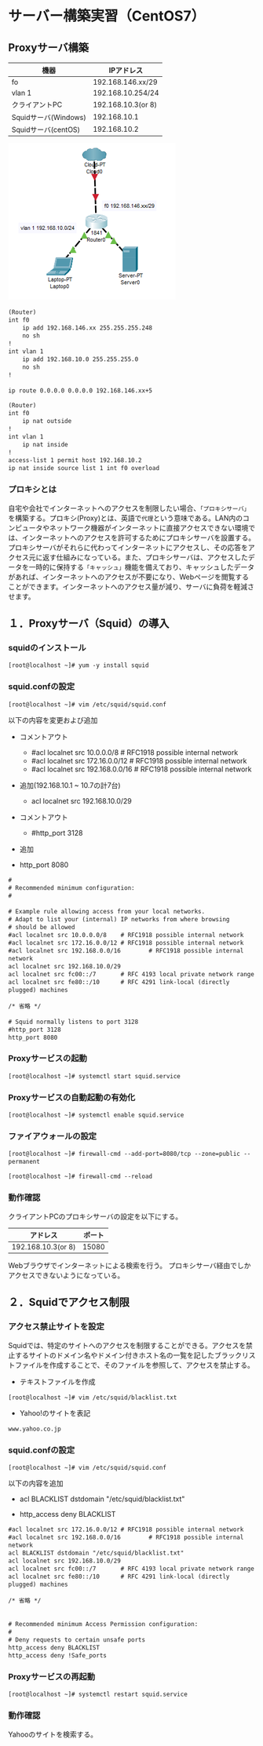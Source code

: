 # サーバー構築実習（CentOS7）

## Proxyサーバ構築

| 機器 | IPアドレス |
| --- | --- |
| fo | 192.168.146.xx/29 |
| vlan 1 | 192.168.10.254/24 |
| クライアントPC | 192.168.10.3(or 8) |
| Squidサーバ(Windows) | 192.168.10.1 |
| Squidサーバ(centOS) | 192.168.10.2 |

![DNS1](images/proxy1.png)

```shell
(Router)
int f0
    ip add 192.168.146.xx 255.255.255.248
    no sh
!
int vlan 1
    ip add 192.168.10.0 255.255.255.0
    no sh
!

ip route 0.0.0.0 0.0.0.0 192.168.146.xx+5
```

```shell
(Router)
int f0
    ip nat outside
!
int vlan 1
    ip nat inside
!
access-list 1 permit host 192.168.10.2
ip nat inside source list 1 int f0 overload
```

### プロキシとは

自宅や会社でインターネットへのアクセスを制限したい場合、`「プロキシサーバ」`を構築する。プロキシ(Proxy)とは、英語で`代理`という意味である。LAN内のコンピュータやネットワーク機器がインターネットに直接アクセスできない環境では、インターネットへのアクセスを許可するためにプロキシサーバを設置する。プロキシサーバがそれらに代わってインターネットにアクセスし、その応答をアクセス元に返す仕組みになっている。また、プロキシサーバは、アクセスしたデータを一時的に保持する`「キャッシュ」`機能を備えており、キャッシュしたデータがあれば、インターネットへのアクセスが不要になり、Webページを閲覧することができます。インターネットへのアクセス量が減り、サーバに負荷を軽減させます。

## １．Proxyサーバ（Squid）の導入
### squidのインストール

```shell
[root@localhost ~]# yum -y install squid
```

### squid.confの設定

```shell
[root@localhost ~]# vim /etc/squid/squid.conf
```

以下の内容を変更および追加

- コメントアウト
    - #acl localnet src 10.0.0.0/8    # RFC1918 possible internal network
    - #acl localnet src 172.16.0.0/12 # RFC1918 possible internal network
    - #acl localnet src 192.168.0.0/16        # RFC1918 possible internal network

- 追加(192.168.10.1 ~ 10.7の計7台)
    - acl localnet src 192.168.10.0/29

- コメントアウト
    - #http_port 3128

- 追加
 - http_port 8080

```shell
#
# Recommended minimum configuration:
#

# Example rule allowing access from your local networks.
# Adapt to list your (internal) IP networks from where browsing
# should be allowed
#acl localnet src 10.0.0.0/8    # RFC1918 possible internal network
#acl localnet src 172.16.0.0/12 # RFC1918 possible internal network
#acl localnet src 192.168.0.0/16        # RFC1918 possible internal network
acl localnet src 192.168.10.0/29
acl localnet src fc00::/7       # RFC 4193 local private network range
acl localnet src fe80::/10      # RFC 4291 link-local (directly plugged) machines

/* 省略 */

# Squid normally listens to port 3128
#http_port 3128
http_port 8080
```

### Proxyサービスの起動

```shell
[root@localhost ~]# systemctl start squid.service
```

### Proxyサービスの自動起動の有効化

```shell
[root@localhost ~]# systemctl enable squid.service
```

### ファイアウォールの設定

```shell
[root@localhost ~]# firewall-cmd --add-port=8080/tcp --zone=public --permanent
```

```shell
[root@localhost ~]# firewall-cmd --reload
```

### 動作確認

クライアントPCのプロキシサーバの設定を以下にする。

| アドレス | ポート |
| --- | --- |
| 192.168.10.3(or 8) | 15080 |

Webブラウザでインターネットによる検索を行う。
プロキシサーバ経由でしかアクセスできないようになっている。

## ２．Squidでアクセス制限

### アクセス禁止サイトを設定

Squidでは、特定のサイトへのアクセスを制限することができる。アクセスを禁止するサイトのドメイン名やドメイン付きホスト名の一覧を記したブラックリストファイルを作成することで、そのファイルを参照して、アクセスを禁止する。

- テキストファイルを作成

```shell
[root@localhost ~]# vim /etc/squid/blacklist.txt
```

- Yahoo!のサイトを表記

```
www.yahoo.co.jp
```

### squid.confの設定

```shell
[root@localhost ~]# vim /etc/squid/squid.conf
```

以下の内容を追加

- acl BLACKLIST dstdomain "/etc/squid/blacklist.txt"

- http_access deny BLACKLIST

```shell
#acl localnet src 172.16.0.0/12 # RFC1918 possible internal network
#acl localnet src 192.168.0.0/16        # RFC1918 possible internal network
acl BLACKLIST dstdomain "/etc/squid/blacklist.txt"
acl localnet src 192.168.10.0/29
acl localnet src fc00::/7       # RFC 4193 local private network range
acl localnet src fe80::/10      # RFC 4291 link-local (directly plugged) machines

/* 省略 */


# Recommended minimum Access Permission configuration:
#
# Deny requests to certain unsafe ports
http_access deny BLACKLIST
http_access deny !Safe_ports
```

### Proxyサービスの再起動

```shell
[root@localhost ~]# systemctl restart squid.service
```

### 動作確認

Yahooのサイトを検索する。
